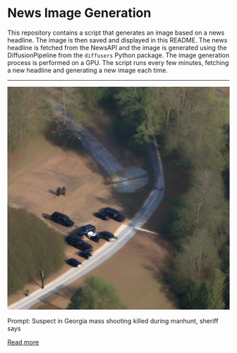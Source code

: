 # News Image Generation
This repository contains a script that generates an image based on a news headline. The image is then saved and displayed in this README.
The news headline is fetched from the NewsAPI and the image is generated using the DiffusionPipeline from the `diffusers` Python package. The image generation process is performed on a GPU.
The script runs every few minutes, fetching a new headline and generating a new image each time.

---

![Generated Image](image.png)

Prompt: Suspect in Georgia mass shooting killed during manhunt, sheriff says

[Read more](https://abcnews.go.com/US/4-killed-mass-shooting-georgia-shooter-remains-loose/story?id=101312326)